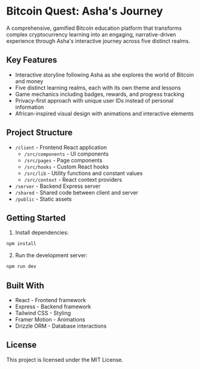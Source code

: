# Bitcoin Quest: Asha's Journey

A comprehensive, gamified Bitcoin education platform that transforms complex cryptocurrency learning into an engaging, narrative-driven experience through Asha's interactive journey across five distinct realms.

## Key Features

- Interactive storyline following Asha as she explores the world of Bitcoin and money
- Five distinct learning realms, each with its own theme and lessons
- Game mechanics including badges, rewards, and progress tracking
- Privacy-first approach with unique user IDs instead of personal information
- African-inspired visual design with animations and interactive elements

## Project Structure

- `/client` - Frontend React application
  - `/src/components` - UI components
  - `/src/pages` - Page components
  - `/src/hooks` - Custom React hooks
  - `/src/lib` - Utility functions and constant values
  - `/src/context` - React context providers
- `/server` - Backend Express server
- `/shared` - Shared code between client and server
- `/public` - Static assets

## Getting Started

1. Install dependencies:
```bash
npm install
```

2. Run the development server:
```bash
npm run dev
```

## Built With

- React - Frontend framework
- Express - Backend framework
- Tailwind CSS - Styling
- Framer Motion - Animations
- Drizzle ORM - Database interactions

## License

This project is licensed under the MIT License.